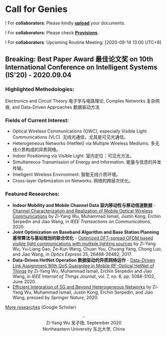 # Call for Genies
! For **collaborators**: Please kindly [**upload**](https://github.com/aladdin-neu/Meeting-Documents) your documents. 

! For **collaborators**: Please check [**Provisions**](https://github.com/aladdin-neu/Meeting-Documents/blob/master/%E6%9A%82%E8%A1%8C%E8%A7%84%E5%AE%9A.md).

! For **collaborators**: Upcoming Routine Meeting: [2020-09-14 13:00 UTC+8]

## Breaking: **Best Paper Award 最佳论文奖** on 10th International Conference on Intelligent Systems (IS'20) - 2020.09.04

### Highlighted Methodologies:
Electronics and Circuit Theory 电子学与电路理论, Complex Networks 复杂网络, and Data-Driven Approaches 数据驱动方法

### Fields of Current Interest:
- Optical Wireless Communications (OWC), especially Visible Light Communications (VLC). 无线光通信，尤其是可见光通信。
- Heterogeneous Networks (HetNet) via Multiple Wireless Mediums. 多无线介质构成的异质网络。
- Indoor Positioning via Visible Light. 室内定位：可见光方法。
- Simultaneous Transmission of Energy and Information. 能量与信息的并发传输。
- Intelligent Wireless Environment. 智能无线介质环境。
- Cross-layer Optimization on Networks. 网络的跨层次优化。

### Featured Researches:
- **Indoor Mobility and Mobile Channel Data 室内移动性与移动信道数据** - [Channel Characterization and Realization of Mobile Optical Wireless Communications](https://ieeexplore.ieee.org/abstract/document/9140033) by Zi-Yang Wu, Muhammad Ismail, Justin Kong, Erchin Serpedin and Jiao Wang, in _IEEE Transactions on Communications_, 2020.
- **Joint Optimization on Baseband Algorithm and Base Station Planning 基带算法与基站规划的联合优化** - [Optimized DFT-spread OFDM based visible light communications with multiple lighting sources](https://www.osapublishing.org/oe/abstract.cfm?uri=oe-25-22-26468) by Zi-Yang Wu, Yu-Liang Gao, Ze-Kun Wang, Chuan You, Chuang Yang, Chong Luo, and Jiao Wang, in _Optics Express_ 25, 26468-26482, 2017.
- **Data-Driven HetNet Operation 数据驱动的异质网络运作** - [Data-Driven Link Assignment With QoS Guarantee in Mobile RF-Optical HetNet of Things](https://ieeexplore.ieee.org/stamp/stamp.jsp?tp=&arnumber=9007356&isnumber=9115800) by Zi-Yang Wu, Muhammad Ismail, Erchin Serpedin and Jiao Wang, in _IEEE Internet of Things Journal_, vol. 7, no. 6, pp. 5088-5102, June 2020.
- [Efficient Integration of 5G and Beyond Heterogeneous Networks](https://link.springer.com/book/10.1007%2F978-981-15-6938-8) by Zi-Yang Wu, Muhammad Ismail, Justin Kong, Erchin Serpedin, and Jiao Wang, pressed by _Springer Nature_, 2020.

[More researches](https://scholar.google.com.hk/citations?user=BDEsGscAAAAJ&hl=zh-CN) (Google Scholar)

<center> - </center>

<center>Zi-Yang Wu 吴子扬, September 2020</center>

<center>Northeastern University 东北大学, China</center>
